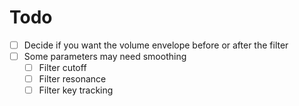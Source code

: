# Todo
- [ ] Decide if you want the volume envelope before or after the filter
- [ ] Some parameters may need smoothing
	- [ ] Filter cutoff
	- [ ] Filter resonance
	- [ ] Filter key tracking
